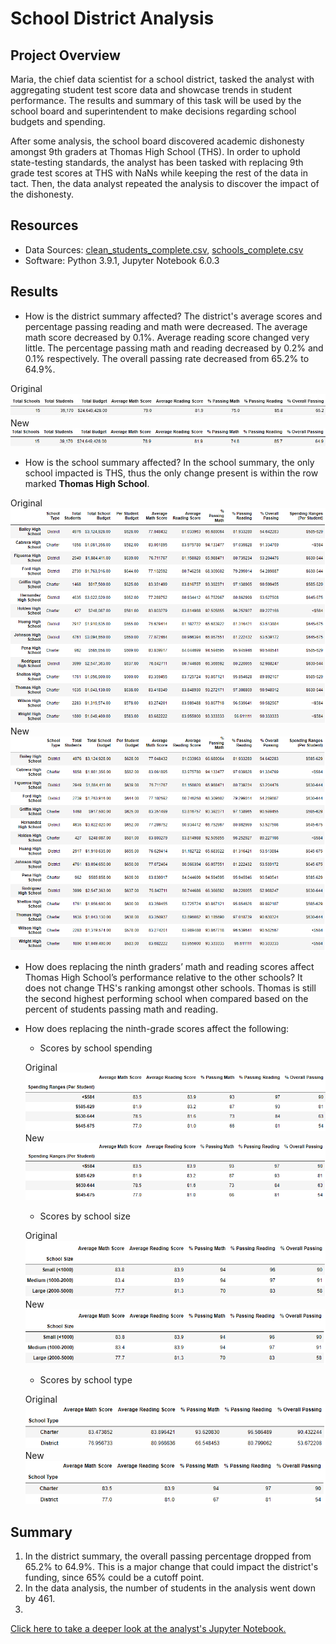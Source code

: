 # School District Analysis

## Project Overview
Maria, the chief data scientist for a school district, tasked the analyst with aggregating student test score data and showcase trends in student performance. The results and summary of this task will be used by the school board and superintendent to make decisions regarding school budgets and spending. 

After some analysis, the school board discovered academic dishonesty amongst 9th graders at Thomas High School (THS). In order to uphold state-testing standards, the analyst has been tasked with replacing 9th grade test scores at THS with NaNs while keeping the rest of the data in tact. Then, the data analyst repeated the analysis to discover the impact of the dishonesty. 


## Resources
- Data Sources: [clean_students_complete.csv](https://github.com/r3ginam/School_District_Analysis/blob/main/Resources/clean_students_complete.csv), [schools_complete.csv](https://github.com/r3ginam/School_District_Analysis/blob/main/Resources/schools_complete.csv)
- Software: Python 3.9.1, Jupyter Notebook 6.0.3


## Results
* How is the district summary affected?
The district's average scores and percentage passing reading and math were decreased. The average math score decreased by 0.1%. Average reading score changed very little. The percentage passing math and reading decreased by 0.2% and 0.1% respectively. The overall passing rate decreased from 65.2% to 64.9%.  

Original
![](Resources/District_summary_df_orig.png)
New
![](Resources/District_summary_df_new.png)

* How is the school summary affected?
  In the school summary, the only school impacted is THS, thus the only change present is within the row marked __Thomas High School__.


Original
![](Resources/school_summary_orig.png)
New
![](Resources/school_summary_new.png)


* How does replacing the ninth graders’ math and reading scores affect Thomas High School’s performance relative to the other schools?
  It does not change THS's ranking amongst other schools. Thomas is still the second highest performing school when compared based on the percent of students passing math and reading. 

* How does replacing the ninth-grade scores affect the following:
    
    - Scores by school spending
    
     Original
     ![](Resources/spending_summary_orig.png)
     New
     ![](Resources/spending_summary_new.png)
    
    - Scores by school size
    
     Original
     ![](Resources/size_summary_orig.png)
     New
     ![](Resources/size_summary_new.png)
    
    
    - Scores by school type
    
     Original
     ![](Resources/type_summary_orig.png)  
     New
     ![](Resources/type_summary_new.png)


## Summary

1. In the district summary, the overall passing percentage dropped from 65.2% to 64.9%. This is a major change that could impact the district's funding, since 65% could be a cutoff point. 
2. In the data analysis, the number of students in the analysis went down by 461. 
3. 



[Click here to take a deeper look at the analyst's Jupyter Notebook.](https://github.com/r3ginam/School_District_Analysis/blob/main/PyCitySchools_Challenge.ipynb)
